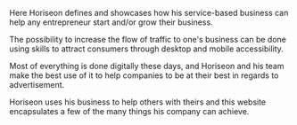 Here Horiseon defines and showcases how his service-based business can help any entrepreneur start and/or grow their business.

The possibility to increase the flow of traffic to one's business can be done using skills to attract consumers through desktop and mobile accessibility. 

Most of everything is done digitally these days, and Horiseon and his team make the best use of it to help companies to be at their best in regards to advertisement. 

Horiseon uses his business to help others with theirs and this website encapsulates a few of the many things his company can achieve.  
